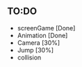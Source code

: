 ## TO:DO
- screenGame  [Done]
- Animation   [Done]
- Camera      [30%]
- Jump        [30%]
- collision
